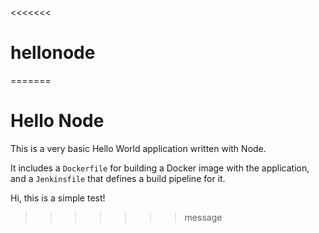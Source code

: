 <<<<<<< 
# hellonode
=======
# Hello Node
This is a very basic Hello World application written with Node.

It includes a `Dockerfile` for building a Docker image with the application, and a `Jenkinsfile` that defines a build pipeline for it.

Hi, this is a simple test!

>>>>>>> message
